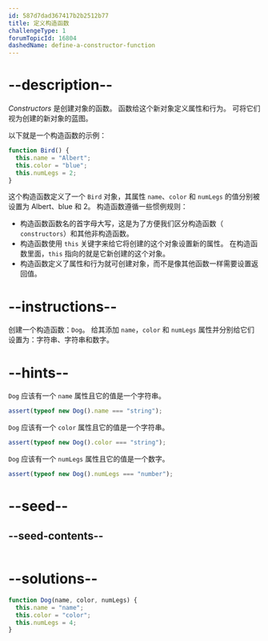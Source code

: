 ```yaml
---
id: 587d7dad367417b2b2512b77
title: 定义构造函数
challengeType: 1
forumTopicId: 16804
dashedName: define-a-constructor-function
---
```


# --description--

<dfn>Constructors</dfn> 是创建对象的函数。 函数给这个新对象定义属性和行为。 可将它们视为创建的新对象的蓝图。

以下就是一个构造函数的示例：

```js
function Bird() {
  this.name = "Albert";
  this.color = "blue";
  this.numLegs = 2;
}
```

这个构造函数定义了一个 `Bird` 对象，其属性 `name`、`color` 和 `numLegs` 的值分别被设置为 Albert、blue 和 2。 构造函数遵循一些惯例规则：

<ul><li>构造函数函数名的首字母大写，这是为了方便我们区分构造函数（ <code>constructors</code>）和其他非构造函数。</li><li>构造函数使用 <code>this</code> 关键字来给它将创建的这个对象设置新的属性。 在构造函数里面，<code>this</code> 指向的就是它新创建的这个对象。</li><li>构造函数定义了属性和行为就可创建对象，而不是像其他函数一样需要设置返回值。</li></ul>

# --instructions--

创建一个构造函数：`Dog`。 给其添加 `name`，`color` 和 `numLegs` 属性并分别给它们设置为：字符串、字符串和数字。

# --hints--

`Dog` 应该有一个 `name` 属性且它的值是一个字符串。

```js
assert(typeof new Dog().name === "string");
```

`Dog` 应该有一个 `color` 属性且它的值是一个字符串。

```js
assert(typeof new Dog().color === "string");
```

`Dog` 应该有一个 `numLegs` 属性且它的值是一个数字。

```js
assert(typeof new Dog().numLegs === "number");
```

# --seed--

## --seed-contents--

```js

```

# --solutions--

```js
function Dog(name, color, numLegs) {
  this.name = "name";
  this.color = "color";
  this.numLegs = 4;
}
```
